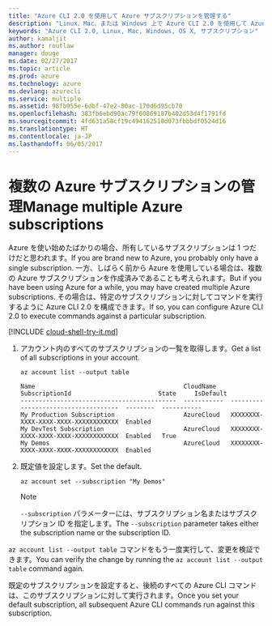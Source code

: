 ```yaml
---
title: "Azure CLI 2.0 を使用して Azure サブスクリプションを管理する"
description: "Linux、Mac、または Windows 上で Azure CLI 2.0 を使用して Azure サブスクリプションを管理します。"
keywords: "Azure CLI 2.0, Linux, Mac, Windows, OS X, サブスクリプション"
author: kamaljit
ms.author: routlaw
manager: douge
ms.date: 02/27/2017
ms.topic: article
ms.prod: azure
ms.technology: azure
ms.devlang: azurecli
ms.service: multiple
ms.assetid: 98fb955e-6dbf-47e2-80ac-170d6d95cb70
ms.openlocfilehash: 383fb6ebd90ac79f60869187b402d53d4f1791fd
ms.sourcegitcommit: 4fd631a58cf19c494162510d073fbbbdf0524d16
ms.translationtype: HT
ms.contentlocale: ja-JP
ms.lasthandoff: 06/05/2017
---
```

# <a name="manage-multiple-azure-subscriptions"></a><span data-ttu-id="a9f44-104">複数の Azure サブスクリプションの管理</span><span class="sxs-lookup"><span data-stu-id="a9f44-104">Manage multiple Azure subscriptions</span></span>

<span data-ttu-id="a9f44-105">Azure を使い始めたばかりの場合、所有しているサブスクリプションは 1 つだけだと思われます。</span><span class="sxs-lookup"><span data-stu-id="a9f44-105">If you are brand new to Azure, you probably only have a single subscription.</span></span>
<span data-ttu-id="a9f44-106">一方、しばらく前から Azure を使用している場合は、複数の Azure サブスクリプションを作成済みであることも考えられます。</span><span class="sxs-lookup"><span data-stu-id="a9f44-106">But if you have been using Azure for a while, you may have created multiple Azure subscriptions.</span></span>
<span data-ttu-id="a9f44-107">その場合は、特定のサブスクリプションに対してコマンドを実行するように Azure CLI 2.0 を構成できます。</span><span class="sxs-lookup"><span data-stu-id="a9f44-107">If so, you can configure Azure CLI 2.0 to execute commands against a particular subscription.</span></span>

[!INCLUDE [cloud-shell-try-it.md](includes/cloud-shell-try-it.md)]

1. <span data-ttu-id="a9f44-108">アカウント内のすべてのサブスクリプションの一覧を取得します。</span><span class="sxs-lookup"><span data-stu-id="a9f44-108">Get a list of all subscriptions in your account.</span></span>

   ```azurecli-interactive
   az account list --output table
   ```

   ```Output
   Name                                         CloudName    SubscriptionId                        State     IsDefault
   -------------------------------------------  -----------  ------------------------------------  --------  -----------
   My Production Subscription                   AzureCloud   XXXXXXXX-XXXX-XXXX-XXXX-XXXXXXXXXXXX  Enabled
   My DevTest Subscription                      AzureCloud   XXXXXXXX-XXXX-XXXX-XXXX-XXXXXXXXXXXX  Enabled   True
   My Demos                                     AzureCloud   XXXXXXXX-XXXX-XXXX-XXXX-XXXXXXXXXXXX  Enabled
   ```

1. <span data-ttu-id="a9f44-109">既定値を設定します。</span><span class="sxs-lookup"><span data-stu-id="a9f44-109">Set the default.</span></span>
 
   ```azurecli-interactive
   az account set --subscription "My Demos"
   ```

   > [!NOTE]
   > <span data-ttu-id="a9f44-110">`--subscription` パラメーターには、サブスクリプション名またはサブスクリプション ID を指定します。</span><span class="sxs-lookup"><span data-stu-id="a9f44-110">The `--subscription` parameter takes either the subscription name or the subscription ID.</span></span>

<span data-ttu-id="a9f44-111">`az account list --output table` コマンドをもう一度実行して、変更を検証できます。</span><span class="sxs-lookup"><span data-stu-id="a9f44-111">You can verify the change by running the `az account list --output table` command again.</span></span>

<span data-ttu-id="a9f44-112">既定のサブスクリプションを設定すると、後続のすべての Azure CLI コマンドは、このサブスクリプションに対して実行されます。</span><span class="sxs-lookup"><span data-stu-id="a9f44-112">Once you set your default subscription, all subsequent Azure CLI commands run against this subscription.</span></span>